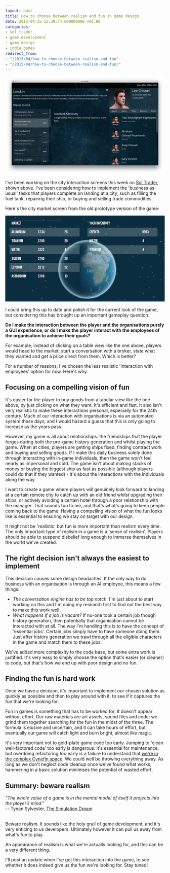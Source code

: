 ```yaml
---
layout: post
title: How to choose between realism and fun in game design
date: 2015-04-15 13:39:44.000000000 +01:00
categories:
- sol trader
- game development
- game design
- indie games
redirect_from:
- "/2015/04/how-to-choose-between-realism-and-fun"
- "/2015/04/how-to-choose-between-realism-and-fun/"
---
```

![city-view-screenshot](/assets/img/sol-trader-city-view.jpg)

I've been working on the city interaction screens this week on [Sol Trader](http://soltrader.net/), shown above. I've been considering how to implement the 'business as usual' tasks that players complete on landing at a city, such as filling the fuel tank, repairing their ship, or buying and selling trade commodities.

Here's the city market screen from the old prototype version of the game:

![old market screen](/assets/img/sol-trader-market-1.png)

I could bring this up to date and polish it for the current look of the game, but considering this has brought up an important gameplay question.

**Do I make the interaction between the player and the organisations purely a GUI experience, or do I make the player interact with the employees of the organisation to achieve their goals?**

For example, instead of clicking on a table view like the one above, players would head to the market, start a conversation with a broker, state what they wanted and get a price direct from them. Which is better?

For a number of reasons, I've chosen the less realistic 'interaction with employees' option for now. Here's why.

## Focusing on a compelling vision of fun

It's easier for the player to buy goods from a tabular view like the one above, by just clicking on what they want. It's efficient and fast. It also isn't very realistic to make these interactions personal, especially for the 24th century. Much of our interaction with organisations is via an automated system these days, and I would hazard a guess that this is only going to increase as the years pass.

However, my game is all about relationships: the friendships that the player forges during both the pre-game history generation and whilst playing the game. When at cities, players are getting ships fixed, finding contract work and buying and selling goods. If I make this daily business solely done through interacting with in-game individuals, then the game won't feel nearly as impersonal and cold. The game isn't about making stacks of money or buying the biggest ship as fast as possible (although players could do that if they wanted) - it's about the interactions with the individuals along the way.

I want to create a game where players will genuinely look forward to landing at a certain remote city to catch up with an old friend whilst upgrading their ships, or actively avoiding a certain hotel through a poor relationship with the manager. That sounds fun to me, and that's what's going to keep people coming back to the game. Having a compelling vision of what the fun looks like is essential to ensuring we stay on target with our design.

It might not be 'realistic' but fun is more important than realism every time. The only important type of realism in a game is a 'sense of realism'. Players should be able to suspend disbelief long enough to immerse themselves in the world we've created.

## The right decision isn't always the easiest to implement

This decision causes some design headaches. If the only way to do business with an organisation is through an AI employee, this means a few things:

* *The conversation engine has to be top notch.* I'm just about to start working on this and I'm doing my research first to find out the best way to make this work well.
* *What happens if a job is vacant?* If no-one took a certain job though history generation, then potentially that organisation cannot be interacted with at all. The way I'm handling this is to have the concept of 'essential jobs'. Certain jobs simply have to have someone doing them. Just after history generation we trawl through all the eligible characters in the game and match them to these jobs.

We've added more complexity to the code base, but some extra work is justified. It's
very easy to simply choose the option that's easier (or cleaner) to code, but
that's how we end up with poor design and no fun.

## Finding the fun is hard work

Once we have a decision, it's important to implement our chosen solution as
quickly as possible and then to play around with it, to see if it captures the
fun that we're looking for.

Fun in games is something that has to be worked for. It doesn't appear without
effort. Our raw materials are art assets, sound files and code: we grind them
together searching for the fun in the midst of the three. The formula is
elusive and uncertain, and it can take hours of effort, but eventually our game will
catch light and burn bright, almost like magic.

It's very important not to gold-plate game code too early. Jumping to 'clean well-factored code' too early is dangerous: it's essential for maintenance, but overdoing refactoring too early is a failure to understand that [we're in the complex Cynefin space](http://en.wikipedia.org/wiki/Cynefin). We could well be throwing everything away. As long as we don't neglect code cleanup once we've found what works, hammering in a basic solution minimises the potential of wasted effort.

## Summary: beware realism

<div>
<i>"The whole value of a game is in the mental model of itself it projects into the player’s mind."</i>
<br/>
-- Tynan Sylvester, <a href='http://www.gamasutra.com/blogs/TynanSylvester/20130602/193462/The_Simulation_Dream.php'>The Simulation Dream</a>
</div>
<br/>

Beware realism. It sounds like the holy grail of game development, and it's very enticing to us developers. Ultimately however it can pull us away from what's fun to play.

An appearance of realism is what we're actually looking for, and this can be a very different thing.

I'll post an update when I've got this interaction into the game, to see whether it does indeed give us the fun we're looking for. Stay tuned!
